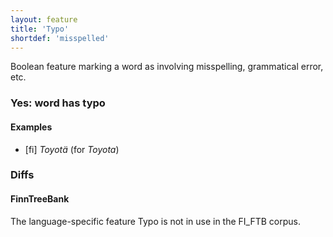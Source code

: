 ```yaml
---
layout: feature
title: 'Typo'
shortdef: 'misspelled'
---
```


Boolean feature marking a word as involving misspelling, grammatical
error, etc.

### Yes: word has typo

#### Examples

* [fi] _Toyotä_ (for _Toyota_)

### Diffs

#### FinnTreeBank

The language-specific feature Typo is not in use in the FI_FTB corpus.

